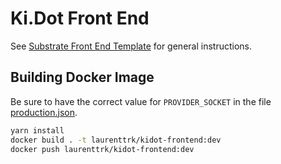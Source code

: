 # Ki.Dot Front End

See [Substrate Front End Template](https://github.com/substrate-developer-hub/substrate-front-end-template) for general instructions.

## Building Docker Image

Be sure to have the correct value for `PROVIDER_SOCKET` in the file [production.json](./src/config/production.json).

```bash
yarn install
docker build . -t laurenttrk/kidot-frontend:dev
docker push laurenttrk/kidot-frontend:dev
```

